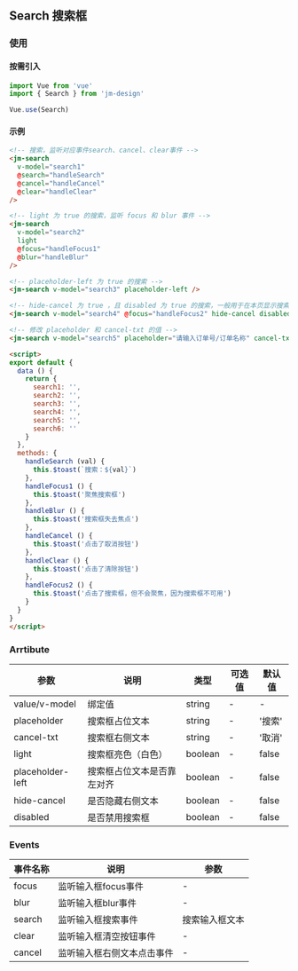 ## Search 搜索框

### 使用

#### 按需引入

```javascript
import Vue from 'vue'
import { Search } from 'jm-design'

Vue.use(Search)
```

#### 示例

```html
<!-- 搜索，监听对应事件search、cancel、clear事件 -->
<jm-search
  v-model="search1"
  @search="handleSearch"
  @cancel="handleCancel"
  @clear="handleClear"
/>

<!-- light 为 true 的搜索，监听 focus 和 blur 事件 -->
<jm-search
  v-model="search2"
  light
  @focus="handleFocus1"
  @blur="handleBlur"
/>

<!-- placeholder-left 为 true 的搜索 -->
<jm-search v-model="search3" placeholder-left />

<!-- hide-cancel 为 true ，且 disabled 为 true 的搜索，一般用于在本页显示搜索框，点击搜索时跳进搜索页 -->
<jm-search v-model="search4" @focus="handleFocus2" hide-cancel disabled />

<!-- 修改 placeholder 和 cancel-txt 的值 -->
<jm-search v-model="search5" placeholder="请输入订单号/订单名称" cancel-txt="搜索" />

<script>
export default {
  data () {
    return {
      search1: '',
      search2: '',
      search3: '',
      search4: '',
      search5: '',
      search6: ''
    }
  },
  methods: {
    handleSearch (val) {
      this.$toast(`搜索：${val}`)
    },
    handleFocus1 () {
      this.$toast('聚焦搜索框')
    },
    handleBlur () {
      this.$toast('搜索框失去焦点')
    },
    handleCancel () {
      this.$toast('点击了取消按钮')
    },
    handleClear () {
      this.$toast('点击了清除按钮')
    },
    handleFocus2 () {
      this.$toast('点击了搜索框，但不会聚焦，因为搜索框不可用')
    }
  }
}
</script>
```

### Arrtibute

| 参数      | 说明                                 | 类型      | 可选值       | 默认值   |
|---------- |------------------------------------ |---------- |------------- |-------- |
| value/v-model   |	绑定值                        |	string     | -   |	-  |
| placeholder	    | 搜索框占位文本                  |	string    |	-         |	'搜索' |
| cancel-txt      | 搜索框右侧文本                   | string    | -          | '取消'   |
| light           | 搜索框亮色（白色）                | boolean   | -          | false   |
| placeholder-left | 搜索框占位文本是否靠左对齐        | boolean    | -         | false   |
| hide-cancel     | 是否隐藏右侧文本                 | boolean    | -          | false   |
| disabled        | 是否禁用搜索框                   | boolean    | -          | false   |

### Events

| 事件名称      | 说明                                 | 参数     |
|------------- |------------------------------------ |--------- |
| focus        | 监听输入框focus事件                    | -       |
| blur         | 监听输入框blur事件                     | -       |
| search       | 监听输入框搜索事件                      | 搜索输入框文本       |
| clear        | 监听输入框清空按钮事件                   | -       |
| cancel       | 监听输入框右侧文本点击事件               | -       |